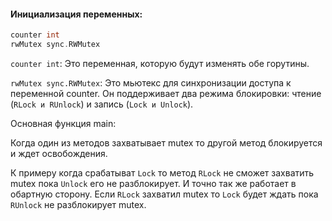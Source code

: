 #### Инициализация переменных:

```go
counter int
rwMutex sync.RWMutex
```

`counter int`: Это переменная, которую будут изменять обе горутины.

`rwMutex sync.RWMutex`: Это мьютекс для синхронизации доступа к переменной counter. Он поддерживает два режима блокировки: чтение (`RLock и RUnlock`) и запись (`Lock и Unlock`).

Основная функция main:

Когда один из методов захватывает mutex то другой метод блокируется и ждет освобождения.

К примеру когда срабатыват `Lock` то метод `RLock` не сможет захватить mutex пока `Unlock` его не разблокирует. И точно так же работает в обартную сторону. Если `RLock` захватил mutex то `Lock` будет ждать пока `RUnlock` не разблокирует mutex. 